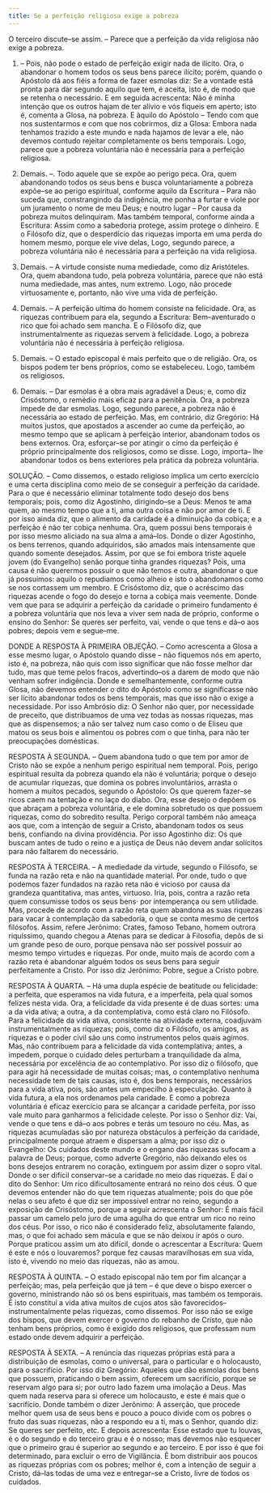 ```yaml
---
title: Se a perfeição religiosa exige a pobreza
---
```


O terceiro discute–se assim. – Parece que a perfeição da vida religiosa não exige a pobreza.  

1. – Pois, não pode o estado de perfeição exigir nada de ilícito. Ora, o abandonar o homem todos os seus bens parece ilícito; porém, quando o Apóstolo dá aos fiéis a forma de fazer esmolas diz: Se a vontade está pronta para dar segundo aquilo que tem, é aceita, isto é, de modo que se retenha o necessário. E em seguida acrescenta: Não é minha intenção que os outros hajam de ter alívio e vós fiqueis em aperto; isto é, comenta a Glosa, na pobreza. E àquilo do Apóstolo – Tendo com que nos sustentarmos e com que nos cobrirmos, diz a Glosa: Embora nada tenhamos trazido a este mundo e nada hajamos de levar a ele, não devemos contudo rejeitar completamente os bens temporais. Logo, parece que a pobreza voluntária não é necessária para a perfeição religiosa.  

2. Demais. –. Todo aquele que se expõe ao perigo peca. Ora, quem abandonando todos os seus bens e busca voluntariamente a pobreza expõe–se ao perigo espiritual, conforme aquilo da Escritura – Para não suceda que, constrangindo da indigência, me ponha a furtar e viole por um juramento o nome de meu Deus; e noutro lugar – Por causa da pobreza muitos delinquiram. Mas também temporal, conforme ainda a Escritura: Assim como a sabedoria protege, assim protege o dinheiro. E o Filósofo diz, que o desperdício das riquezas importa em uma perda do homem mesmo, porque ele vive delas, Logo, segundo parece, a pobreza voluntária não é necessária para a perfeição na vida religiosa.  

3. Demais. – A virtude consiste numa mediedade, como diz Aristóteles. Ora, quem abandona tudo, pela pobreza voluntária, parece que não está numa mediedade, mas antes, num extremo. Logo, não procede virtuosamente e, portanto, não vive uma vida de perfeição.  

4. Demais. – A perfeição ultima do homem consiste na felicidade. Ora, as riquezas contribuem para ela, segundo a Escritura: Bem–aventurado o rico que foi achado sem mancha. E o Filósofo diz, que instrumentalmente as riquezas servem à felicidade. Logo, a pobreza voluntária não é necessária à perfeição religiosa.  

5. Demais. – O estado episcopal é mais perfeito que o de religião. Ora, os bispos podem ter bens próprios, como se estabeleceu. Logo, também os religiosos.  

6. Demais. – Dar esmolas é a obra mais agradável a Deus; e, como diz Crisóstomo, o remédio mais eficaz para a penitência. Ora, a pobreza impede de dar esmolas. Logo, segundo parece, a pobreza não é necessária ao estado de perfeição.  Mas, em contrário, diz Gregório: Há muitos justos, que apostados a ascender ao cume da perfeição, ao mesmo tempo que se aplicam à perfeição interior, abandonam todos os bens externos. Ora, esforçar–se por atingir o cimo da perfeição é próprio principalmente dos religiosos, como se disse. Logo, importa– lhe abandonar todos os bens exteriores pela prática da pobreza voluntária.  

SOLUÇÃO. – Como dissemos, o estado religioso implica um certo exercício e uma certa disciplina como meio de se conseguir a perfeição da caridade. Para o que é necessário eliminar totalmente todo desejo dos bens temporais; pois, como diz Agostinho, dirigindo–se a Deus: Menos te ama quem, ao mesmo tempo que a ti, ama outra coisa e não por amor de ti. E por isso ainda diz, que o alimento da caridade é a diminuição da cobiça; e a perfeição é não ter cobiça nenhuma. Ora, quem possui bens temporais é por isso mesmo aliciado na sua alma a amá–los. Donde o dizer Agostinho, os bens terrenos, quando adquiridos, são amados mais intensamente que quando somente desejados. Assim, por que se foi embora triste aquele jovem (do Evangelho) senão porque tinha grandes riquezas? Pois, uma causa é não querermos possuir o que não temos e outra, abandonar o que já possuímos: aquilo o repudiamos como alheio e isto o abandonamos como se nos cortassem um membro. E Crisóstomo diz, que o acréscimo das riquezas acende o fogo do desejo e torna a cobiça mais veemente. Donde vem que para se adquirir a perfeição da caridade o primeiro fundamento é a pobreza voluntária que nos leva a viver sem nada de próprio, conforme o ensino do Senhor: Se queres ser perfeito, vai, vende o que tens e dá–o aos pobres; depois vem e segue–me.  

DONDE A RESPOSTA À PRIMEIRA OBJEÇÃO. – Como acrescenta a Glosa a esse mesmo lugar, o Apóstolo quando disse – não fiquemos nós em aperto, isto é, na pobreza, não quis com isso significar que não fosse melhor dar tudo, mas que teme pelos fracos, advertindo–os a darem de modo que não venham sofrer indigência. Donde e semelhantemente, conforme outra Glosa, não devemos entender o dito do Apóstolo como se significasse não ser lícito abandonar todos os bens temporais, mas que isso não o exige a necessidade. Por isso Ambrósio diz: O Senhor não quer, por necessidade de preceito, que distribuamos de uma vez todas as nossas riquezas, mas que as dispensemos; a não ser talvez num caso como o de Eliseu que matou os seus bois e alimentou os pobres com o que tinha, para não ter preocupações domésticas.  

RESPOSTA À SEGUNDA. – Quem abandona tudo o que tem por amor de Cristo não se expõe a nenhum perigo espiritual nem temporal. Pois, perigo espiritual resulta da pobreza quando ela não é voluntária; porque o desejo de acumular riquezas, que domina os pobres involuntários, arrasta o homem a muitos pecados, segundo o Apóstolo: Os que querem fazer–se ricos caem na tentação e no laço do diabo. Ora, esse desejo o depõem os que abraçam a pobreza voluntária, e ele domina sobretudo os que possuem riquezas, como do sobredito resulta. Perigo corporal também não ameaça aos que, com a intenção de seguir a Cristo, abandonam todos os seus bens, confiando na divina providência. Por isso Agostinho diz: Os que buscam antes de tudo o reino e a justiça de Deus não devem andar solícitos para não faltarem do necessário.  

RESPOSTA À TERCEIRA. – A mediedade da virtude, segundo o Filósofo, se funda na razão reta e não na quantidade material. Por onde, tudo o que podemos fazer fundados na razão reta não é vicioso por causa da grandeza quantitativa, mas antes, virtuoso. Iria, pois, contra a razão reta quem consumisse todos os seus bens· por intemperança ou sem utilidade. Mas, procede de acordo com a razão reta quem abandona as suas riquezas para vacar à contemplação da sabedoria, o que se conta mesmo de certos filósofos. Assim, refere Jerônimo: Crates, famoso Tebano, homem outrora riquíssimo, quando chegou a Atenas para se dedicar à Filosofia, depôs de si um grande peso de ouro, porque pensava não ser possível possuir ao mesmo tempo virtudes e riquezas. Por onde, muito mais de acordo com a razão reta é abandonar alguém todos os seus bens para seguir perfeitamente a Cristo. Por isso diz Jerônimo: Pobre, segue a Cristo pobre.  

RESPOSTA À QUARTA. – Há uma dupla espécie de beatitude ou felicidade: a perfeita, que esperamos na vida futura, e a imperfeita, pela qual somos felizes nesta vida. Ora, a felicidade da vida presente é de duas sortes: uma a da vida ativa; a outra, a da contemplativa, como está claro no Filósofo. Para a felicidade da vida ativa, consistente na atividade externa, coadjuvam instrumentalmente as riquezas; pois, como diz o Filósofo, os amigos, as riquezas e o poder civil são uns como instrumentos pelos quais agimos. Mas, não contribuem para a felicidade da vida contemplativa; antes, a impedem, porque o cuidado deles perturbam a tranquilidade da alma, necessária por excelência de ao contemplativo. Por isso diz o filósofo, que para agir há necessidade de muitas coisas; mas, o contemplativo nenhuma necessidade tem de tais causas, isto é, dos bens temporais, necessários para a vida ativa, pois, são antes um empecilho à especulação. Quanto à vida futura, a ela nos ordenamos pela caridade. E como a pobreza voluntária é eficaz exercício para se alcançar a caridade perfeita, por isso vale muito para ganharmos a felicidade celeste. Por isso o Senhor diz: Vai, vende o que tens e dá–o aos pobres e terás um tesouro no céu. Mas, as riquezas acumuladas são por natureza obstáculos à perfeição da caridade, principalmente porque atraem e dispersam a alma; por isso diz o Evangelho: Os cuidados deste mundo e o engano das riquezas sufocam a palavra de Deus; porque, como adverte Gregório, não deixando eles os bons desejos entrarem no coração, extinguem por assim dizer o sopro vital. Donde o ser difícil conservar–se a caridade no meio das riquezas. E daí o dito do Senhor: Um rico dificultosamente entrará no reino dos céus. O que devemos entender não do que tem riquezas atualmente; pois do que põe nelas o seu afeto é que diz ser impossível entrar no reino, segundo a exposição de Crisóstomo, porque a seguir acrescenta o Senhor: É mais fácil passar um camelo pelo juro de uma agulha do que entrar um rico no reino dos céus. Por isso, o rico não é considerado feliz, absolutamente falando, mas, o que foi achado sem mácula e que se não deixou ir após o ouro. Porque praticou assim um ato difícil, donde o acrescentar a Escritura: Quem é este e nós o louvaremos? porque fez causas maravilhosas em sua vida, isto é, vivendo no meio das riquezas, não as amou.  

RESPOSTA À QUINTA. – O estado episcopal não tem por fim alcançar a perfeição; mas, pela perfeição que já tem – é que deve o bispo exercer o governo, ministrando não só os bens espirituais, mas também os temporais. E isto constitui a vida ativa muitos de cujos atos são favorecidos– instrumentalmente pelas riquezas, como dissemos. Por isso não se exige dos bispos, que devem exercer o governo do rebanho de Cristo, que não tenham bens próprios, como é exigido dos religiosos, que professam num estado onde devem adquirir a perfeição.  

RESPOSTA À SEXTA. – A renúncia das riquezas próprias está para a distribuição de esmolas, como o universal, para o particular e o holocausto, para o sacrifício. Por isso diz Gregório: Aqueles que dão esmolas dos bens que possuem, praticando o bem assim, oferecem um sacrifício, porque se reservam algo para si; por outro lado fazem uma imolação a Deus. Mas quem nada reserva para si oferece um holocausto, e este é mais que o sacrifício. Donde também o dizer Jerônimo: A asserção, que procede melhor quem usa de seus bens e pouco a pouco divide com os pobres o fruto das suas riquezas, não a respondo eu a ti, mas o Senhor, quando diz: Se queres ser perfeito, etc. E depois acrescenta: Esse estado que tu louvas, é o do segundo e do terceiro grau e é o nosso; mas devemos não esquecer que o primeiro grau é superior ao segundo e ao terceiro. E por isso é que foi determinado, para excluir o erro de Vigilância. Ê bom distribuir aos poucos as riquezas próprias com os pobres; melhor é, com a intenção de seguir a Cristo, dá–las todas de uma vez e entregar–se a Cristo, livre de todos os cuidados.